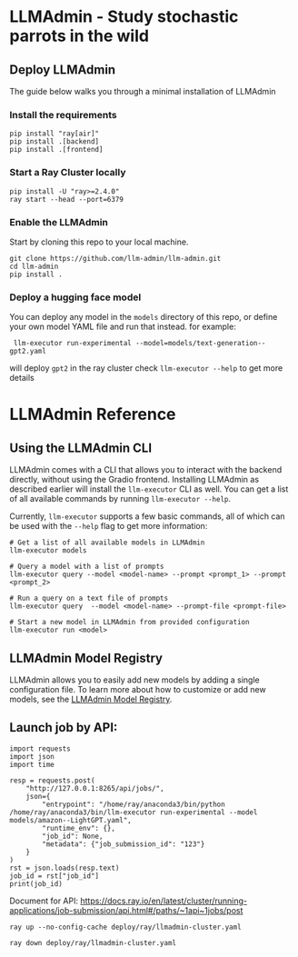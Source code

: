 # LLMAdmin - Study stochastic parrots in the wild


## Deploy LLMAdmin 

The guide below walks you through a minimal installation of LLMAdmin

### Install the requirements
```
pip install "ray[air]"
pip install .[backend]
pip install .[frontend] 
```

### Start a Ray Cluster locally

```
pip install -U "ray>=2.4.0"
ray start --head --port=6379
```

### Enable the LLMAdmin
Start by cloning this repo to your local machine.

```shell
git clone https://github.com/llm-admin/llm-admin.git
cd llm-admin
pip install .

```

### Deploy a hugging face model
You can deploy any model in the `models` directory of this repo, 
or define your own model YAML file and run that instead. for example:
```
 llm-executor run-experimental --model=models/text-generation--gpt2.yaml
```
will deploy `gpt2` in the ray cluster
check `llm-executor --help` to get more details


# LLMAdmin Reference


## Using the LLMAdmin CLI

LLMAdmin comes with a CLI that allows you to interact with the backend directly, without
using the Gradio frontend.
Installing LLMAdmin as described earlier will install the `llm-executor` CLI as well.
You can get a list of all available commands by running `llm-executor --help`.

Currently, `llm-executor` supports a few basic commands, all of which can be used with the
`--help` flag to get more information:

```shell
# Get a list of all available models in LLMAdmin
llm-executor models

# Query a model with a list of prompts
llm-executor query --model <model-name> --prompt <prompt_1> --prompt <prompt_2>

# Run a query on a text file of prompts
llm-executor query  --model <model-name> --prompt-file <prompt-file>

# Start a new model in LLMAdmin from provided configuration
llm-executor run <model>
```

## LLMAdmin Model Registry

LLMAdmin allows you to easily add new models by adding a single configuration file.
To learn more about how to customize or add new models, 
see the [LLMAdmin Model Registry](models/README.md).



## Launch job by API:
```
import requests
import json
import time

resp = requests.post(
    "http://127.0.0.1:8265/api/jobs/",
    json={
        "entrypoint": "/home/ray/anaconda3/bin/python /home/ray/anaconda3/bin/llm-executor run-experimental --model models/amazon--LightGPT.yaml",
        "runtime_env": {},
        "job_id": None,
        "metadata": {"job_submission_id": "123"}
    }
)
rst = json.loads(resp.text)
job_id = rst["job_id"]
print(job_id)
```

Document for API:
https://docs.ray.io/en/latest/cluster/running-applications/job-submission/api.html#/paths/~1api~1jobs/post


```
ray up --no-config-cache deploy/ray/llmadmin-cluster.yaml
```

```
ray down deploy/ray/llmadmin-cluster.yaml
```
